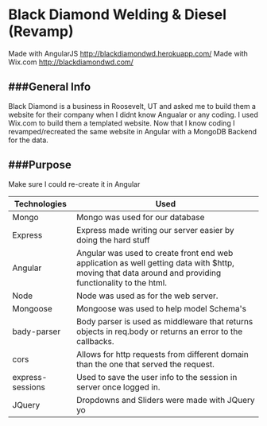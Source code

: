 # Black Diamond Welding & Diesel (Revamp)

Made with AngularJS http://blackdiamondwd.herokuapp.com/
Made with Wix.com http://blackdiamondwd.com/

###General Info
-------------------------------------------
Black Diamond is a business in Roosevelt, UT and asked me to build them a website for their company when I didnt know Angualar or any coding. I used Wix.com to build them a templated website. Now that I know coding I revamped/recreated the same website in Angular with a MongoDB Backend for the data.

###Purpose
-------------------------------------------
Make sure I could re-create it in Angular

|Technologies|Used|
|-------|-------|
|Mongo|Mongo was used for our database|
|Express|Express made writing our server easier by doing the hard stuff|
|Angular|Angular was used to create front end web application as well getting data with $http, moving that data around and providing functionality to the html.|
|Node|Node was used as for the web server.|
|Mongoose|Mongoose was used to help model Schema's|
|bady-parser|Body parser is used as middleware that returns objects in req.body or returns an error to the callbacks.|
|cors|Allows for http requests from different domain than the one that served the request.|
|express-sessions|Used to save the user info to the session in server once logged in.|
|JQuery|Dropdowns and Sliders were made with JQuery yo|

